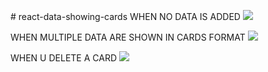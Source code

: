 #   r e a c t - d a t a - s h o w i n g - c a r d s 
 
 WHEN NO DATA IS ADDED
<img src="https://github.com/AasthaSuryavanshi/react-data-showing-cards/assets/127786788/0a40cbcf-9ffb-4927-8bb0-a8714eaf3527">


WHEN MULTIPLE DATA ARE SHOWN IN CARDS FORMAT
<img src="https://github.com/AasthaSuryavanshi/react-data-showing-cards/assets/127786788/a15a4532-8162-4fe2-befb-46a7711165c3">


WHEN U DELETE A CARD
<img src="https://github.com/AasthaSuryavanshi/react-data-showing-cards/assets/127786788/3e434420-3bc4-4099-b3d8-515b5334897c">

